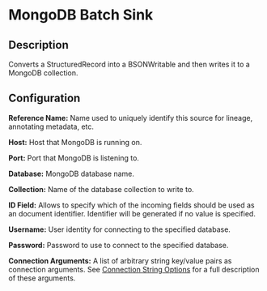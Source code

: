 # MongoDB Batch Sink


Description
-----------
Converts a StructuredRecord into a BSONWritable and then writes it to a MongoDB collection.


Configuration
-------------
**Reference Name:** Name used to uniquely identify this source for lineage, annotating metadata, etc.

**Host:** Host that MongoDB is running on.

**Port:** Port that MongoDB is listening to.

**Database:** MongoDB database name.

**Collection:** Name of the database collection to write to.

**ID Field:** Allows to specify which of the incoming fields should be used as an document identifier. Identifier will
be generated if no value is specified.

**Username:** User identity for connecting to the specified database.

**Password:** Password to use to connect to the specified database.

**Connection Arguments:** A list of arbitrary string key/value pairs as connection arguments. See
[Connection String Options] for a full description of these arguments.

[Connection String Options]:
https://docs.mongodb.com/manual/reference/connection-string/#connections-connection-options
